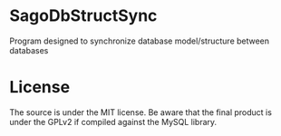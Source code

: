 # SagoDbStructSync
Program designed to synchronize database model/structure between databases


# License
The source is under the MIT license. Be aware that the final product is under the GPLv2 if compiled against the MySQL library.
